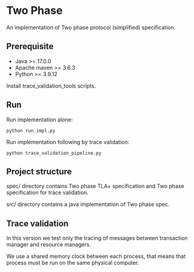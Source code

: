 # Two Phase

An implementation of Two phase protocol (simplified) specification.

## Prerequisite

- Java >= 17.0.0
- Apache maven >= 3.6.3
- Python >= 3.9.12

Install trace_validation_tools scripts.

## Run

Run implementation alone:

`python run_impl.py`

Run implementation following by trace validation:

`python trace_validation_pipeline.py`

## Project structure

spec/ directory contains Two phase TLA+ specification and Two phase specification for trace validation.

src/ directory contains a java implementation of Two phase spec.

## Trace validation

In this version we test only the tracing of messages between transaction manager and resource managers.

We use a shared memory clock between each process, that means that process must be run on the same physical computer.  